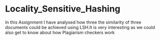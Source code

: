 # Locality_Sensitive_Hashing
In this Assignment I have analysed how three the similarity of three documents could be achieved using LSH.It is very interesting as we could also get to know about how Plagiarism checkers work 
